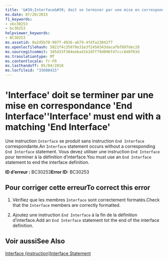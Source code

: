```yaml
---
title: '&#39;Interface&#39; doit se terminer par une mise en correspondance &#39;End Interface&#39;'
ms.date: 07/20/2015
f1_keywords:
- vbc30253
- bc30253
helpviewer_keywords:
- BC30253
ms.assetid: 0a2d5b70-997f-4926-ab79-4fdfa23042f7
ms.openlocfilehash: 5021f4c35979e31e3f2450343dacafbf897dec28
ms.sourcegitcommit: 3d5d33f384eeba41b2dff79d096f47ccc8d8f03d
ms.translationtype: MT
ms.contentlocale: fr-FR
ms.lasthandoff: 05/04/2018
ms.locfileid: "33608415"
---
```

# <a name="39interface39-must-end-with-a-matching-39end-interface39"></a><span data-ttu-id="631f0-102">&#39;Interface&#39; doit se terminer par une mise en correspondance &#39;End Interface&#39;</span><span class="sxs-lookup"><span data-stu-id="631f0-102">&#39;Interface&#39; must end with a matching &#39;End Interface&#39;</span></span>
<span data-ttu-id="631f0-103">Une instruction `Interface` se produit sans instruction `End Interface` correspondante.</span><span class="sxs-lookup"><span data-stu-id="631f0-103">An `Interface` statement occurs without a corresponding `End Interface` statement.</span></span> <span data-ttu-id="631f0-104">Vous devez utiliser une instruction `End Interface` pour terminer à la définition d’interface.</span><span class="sxs-lookup"><span data-stu-id="631f0-104">You must use an `End Interface` statement to end the interface definition.</span></span>  
  
 <span data-ttu-id="631f0-105">**ID d’erreur :** BC30253</span><span class="sxs-lookup"><span data-stu-id="631f0-105">**Error ID:** BC30253</span></span>  
  
## <a name="to-correct-this-error"></a><span data-ttu-id="631f0-106">Pour corriger cette erreur</span><span class="sxs-lookup"><span data-stu-id="631f0-106">To correct this error</span></span>  
  
1.  <span data-ttu-id="631f0-107">Vérifiez que les membres `Interface` sont correctement formatés.</span><span class="sxs-lookup"><span data-stu-id="631f0-107">Check that the `Interface` members are correctly formatted.</span></span>  
  
2.  <span data-ttu-id="631f0-108">Ajoutez une instruction `End Interface` à la fin de la définition d’interface.</span><span class="sxs-lookup"><span data-stu-id="631f0-108">Add an `End Interface` statement tot the end of the interface definition.</span></span>  
  
## <a name="see-also"></a><span data-ttu-id="631f0-109">Voir aussi</span><span class="sxs-lookup"><span data-stu-id="631f0-109">See Also</span></span>  
 [<span data-ttu-id="631f0-110">Interface (instruction)</span><span class="sxs-lookup"><span data-stu-id="631f0-110">Interface Statement</span></span>](../../visual-basic/language-reference/statements/interface-statement.md)
